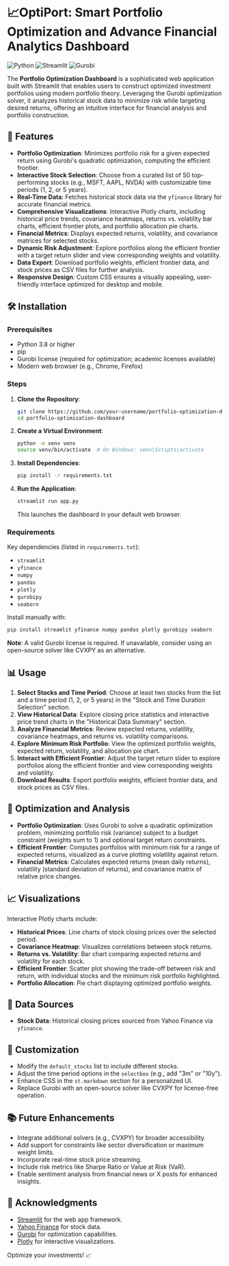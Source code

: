 # 📈OptiPort: Smart Portfolio Optimization and Advance Financial Analytics Dashboard

![Python](https://img.shields.io/badge/Python-3.8%2B-blue) ![Streamlit](https://img.shields.io/badge/Streamlit-1.0%2B-red) ![Gurobi](https://img.shields.io/badge/Gurobi-9.0%2B-orange)

The **Portfolio Optimization Dashboard** is a sophisticated web application built with Streamlit that enables users to construct optimized investment portfolios using modern portfolio theory. Leveraging the Gurobi optimization solver, it analyzes historical stock data to minimize risk while targeting desired returns, offering an intuitive interface for financial analysis and portfolio construction.

## 🚀 Features

- **Portfolio Optimization**: Minimizes portfolio risk for a given expected return using Gurobi's quadratic optimization, computing the efficient frontier.
- **Interactive Stock Selection**: Choose from a curated list of 50 top-performing stocks (e.g., MSFT, AAPL, NVDA) with customizable time periods (1, 2, or 5 years).
- **Real-Time Data**: Fetches historical stock data via the `yfinance` library for accurate financial metrics.
- **Comprehensive Visualizations**: Interactive Plotly charts, including historical price trends, covariance heatmaps, returns vs. volatility bar charts, efficient frontier plots, and portfolio allocation pie charts.
- **Financial Metrics**: Displays expected returns, volatility, and covariance matrices for selected stocks.
- **Dynamic Risk Adjustment**: Explore portfolios along the efficient frontier with a target return slider and view corresponding weights and volatility.
- **Data Export**: Download portfolio weights, efficient frontier data, and stock prices as CSV files for further analysis.
- **Responsive Design**: Custom CSS ensures a visually appealing, user-friendly interface optimized for desktop and mobile.

## 🛠️ Installation

### Prerequisites
- Python 3.8 or higher
- pip
- Gurobi license (required for optimization; academic licenses available)
- Modern web browser (e.g., Chrome, Firefox)

### Steps
1. **Clone the Repository**:
   ```bash
   git clone https://github.com/your-username/portfolio-optimization-dashboard.git
   cd portfolio-optimization-dashboard
   ```

2. **Create a Virtual Environment**:
   ```bash
   python -m venv venv
   source venv/bin/activate  # On Windows: venv\Scripts\activate
   ```

3. **Install Dependencies**:
   ```bash
   pip install -r requirements.txt
   ```

4. **Run the Application**:
   ```bash
   streamlit run app.py
   ```

   This launches the dashboard in your default web browser.

### Requirements
Key dependencies (listed in `requirements.txt`):
- `streamlit`
- `yfinance`
- `numpy`
- `pandas`
- `plotly`
- `gurobipy`
- `seaborn`

Install manually with:
```bash
pip install streamlit yfinance numpy pandas plotly gurobipy seaborn
```

**Note**: A valid Gurobi license is required. If unavailable, consider using an open-source solver like CVXPY as an alternative.

## 📊 Usage

1. **Select Stocks and Time Period**: Choose at least two stocks from the list and a time period (1, 2, or 5 years) in the "Stock and Time Duration Selection" section.
2. **View Historical Data**: Explore closing price statistics and interactive price trend charts in the "Historical Data Summary" section.
3. **Analyze Financial Metrics**: Review expected returns, volatility, covariance heatmaps, and returns vs. volatility comparisons.
4. **Explore Minimum Risk Portfolio**: View the optimized portfolio weights, expected return, volatility, and allocation pie chart.
5. **Interact with Efficient Frontier**: Adjust the target return slider to explore portfolios along the efficient frontier and view corresponding weights and volatility.
6. **Download Results**: Export portfolio weights, efficient frontier data, and stock prices as CSV files.

## 🧠 Optimization and Analysis

- **Portfolio Optimization**: Uses Gurobi to solve a quadratic optimization problem, minimizing portfolio risk (variance) subject to a budget constraint (weights sum to 1) and optional target return constraints.
- **Efficient Frontier**: Computes portfolios with minimum risk for a range of expected returns, visualized as a curve plotting volatility against return.
- **Financial Metrics**: Calculates expected returns (mean daily returns), volatility (standard deviation of returns), and covariance matrix of relative price changes.

## 📈 Visualizations

Interactive Plotly charts include:
- **Historical Prices**: Line charts of stock closing prices over the selected period.
- **Covariance Heatmap**: Visualizes correlations between stock returns.
- **Returns vs. Volatility**: Bar chart comparing expected returns and volatility for each stock.
- **Efficient Frontier**: Scatter plot showing the trade-off between risk and return, with individual stocks and the minimum risk portfolio highlighted.
- **Portfolio Allocation**: Pie chart displaying optimized portfolio weights.

## 📝 Data Sources

- **Stock Data**: Historical closing prices sourced from Yahoo Finance via `yfinance`.

## 🔧 Customization

- Modify the `default_stocks` list to include different stocks.
- Adjust the time period options in the `selectbox` (e.g., add "3m" or "10y").
- Enhance CSS in the `st.markdown` section for a personalized UI.
- Replace Gurobi with an open-source solver like CVXPY for license-free operation.

## 📚 Future Enhancements

- Integrate additional solvers (e.g., CVXPY) for broader accessibility.
- Add support for constraints like sector diversification or maximum weight limits.
- Incorporate real-time stock price streaming.
- Include risk metrics like Sharpe Ratio or Value at Risk (VaR).
- Enable sentiment analysis from financial news or X posts for enhanced insights.

## 🙏 Acknowledgments

- [Streamlit](https://streamlit.io/) for the web app framework.
- [Yahoo Finance](https://finance.yahoo.com/) for stock data.
- [Gurobi](https://www.gurobi.com/) for optimization capabilities.
- [Plotly](https://plotly.com/) for interactive visualizations.


Optimize your investments! 📈
